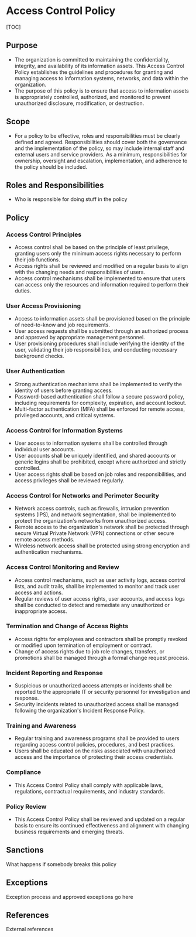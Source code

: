 # Access Control Policy

[TOC]

## Purpose

- The organization is committed to maintaining the confidentiality, integrity, and availability of its information assets. This Access Control Policy establishes the guidelines and procedures for granting and managing access to information systems, networks, and data within the organization.
- The purpose of this policy is to ensure that access to information assets is appropriately controlled, authorized, and monitored to prevent unauthorized disclosure, modification, or destruction.

## Scope

- For a policy to be effective, roles and responsibilities must be clearly defined and agreed. Responsibilities should cover both the governance and the implementation of the policy, so may include internal staff and external users and service providers. As a minimum, responsibilities for ownership, oversight and escalation, implementation, and adherence to the policy should be included.

## Roles and Responsibilities

- Who is responsible for doing stuff in the policy

## Policy

### Access Control Principles

- Access control shall be based on the principle of least privilege, granting users only the minimum access rights necessary to perform their job functions.
- Access rights shall be reviewed and modified on a regular basis to align with the changing needs and responsibilities of users.
- Access control mechanisms shall be implemented to ensure that users can access only the resources and information required to perform their duties.

### User Access Provisioning

- Access to information assets shall be provisioned based on the principle of need-to-know and job requirements.
- User access requests shall be submitted through an authorized process and approved by appropriate management personnel.
- User provisioning procedures shall include verifying the identity of the user, validating their job responsibilities, and conducting necessary background checks.

### User Authentication

- Strong authentication mechanisms shall be implemented to verify the identity of users before granting access.
- Password-based authentication shall follow a secure password policy, including requirements for complexity, expiration, and account lockout.
- Multi-factor authentication (MFA) shall be enforced for remote access, privileged accounts, and critical systems.

### Access Control for Information Systems

- User access to information systems shall be controlled through individual user accounts.
- User accounts shall be uniquely identified, and shared accounts or generic logins shall be prohibited, except where authorized and strictly controlled.
- User access rights shall be based on job roles and responsibilities, and access privileges shall be reviewed regularly.

### Access Control for Networks and Perimeter Security

- Network access controls, such as firewalls, intrusion prevention systems (IPS), and network segmentation, shall be implemented to protect the organization's networks from unauthorized access.
- Remote access to the organization's network shall be protected through secure Virtual Private Network (VPN) connections or other secure remote access methods.
- Wireless network access shall be protected using strong encryption and authentication mechanisms.

### Access Control Monitoring and Review

- Access control mechanisms, such as user activity logs, access control lists, and audit trails, shall be implemented to monitor and track user access and actions.
- Regular reviews of user access rights, user accounts, and access logs shall be conducted to detect and remediate any unauthorized or inappropriate access.

### Termination and Change of Access Rights

- Access rights for employees and contractors shall be promptly revoked or modified upon termination of employment or contract.
- Change of access rights due to job role changes, transfers, or promotions shall be managed through a formal change request process.

### Incident Reporting and Response

- Suspicious or unauthorized access attempts or incidents shall be reported to the appropriate IT or security personnel for investigation and response.
- Security incidents related to unauthorized access shall be managed following the organization's Incident Response Policy.

### Training and Awareness

- Regular training and awareness programs shall be provided to users regarding access control policies, procedures, and best practices.
- Users shall be educated on the risks associated with unauthorized access and the importance of protecting their access credentials.

### Compliance

- This Access Control Policy shall comply with applicable laws, regulations, contractual requirements, and industry standards.

### Policy Review

- This Access Control Policy shall be reviewed and updated on a regular basis to ensure its continued effectiveness and alignment with changing business requirements and emerging threats.

## Sanctions

What happens if somebody breaks this policy

## Exceptions

Exception process and approved exceptions go here

## References

External references

